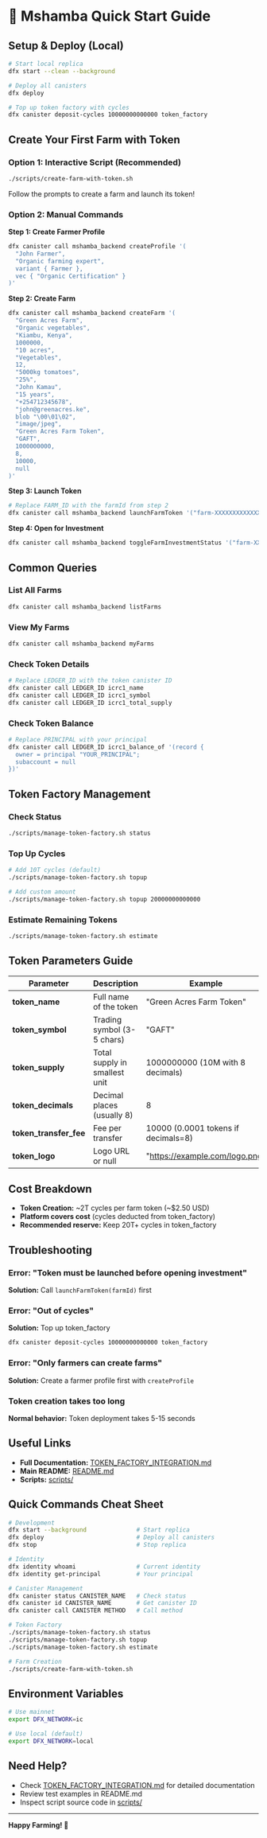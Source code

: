 # 🚀 Mshamba Quick Start Guide

## Setup & Deploy (Local)

```bash
# Start local replica
dfx start --clean --background

# Deploy all canisters
dfx deploy

# Top up token factory with cycles
dfx canister deposit-cycles 10000000000000 token_factory
```

## Create Your First Farm with Token

### Option 1: Interactive Script (Recommended)
```bash
./scripts/create-farm-with-token.sh
```
Follow the prompts to create a farm and launch its token!

### Option 2: Manual Commands

**Step 1: Create Farmer Profile**
```bash
dfx canister call mshamba_backend createProfile '(
  "John Farmer",
  "Organic farming expert", 
  variant { Farmer },
  vec { "Organic Certification" }
)'
```

**Step 2: Create Farm**
```bash
dfx canister call mshamba_backend createFarm '(
  "Green Acres Farm",
  "Organic vegetables",
  "Kiambu, Kenya",
  1000000,
  "10 acres",
  "Vegetables",
  12,
  "5000kg tomatoes",
  "25%",
  "John Kamau",
  "15 years",
  "+254712345678",
  "john@greenacres.ke",
  blob "\00\01\02",
  "image/jpeg",
  "Green Acres Farm Token",
  "GAFT",
  1000000000,
  8,
  10000,
  null
)'
```

**Step 3: Launch Token**
```bash
# Replace FARM_ID with the farmId from step 2
dfx canister call mshamba_backend launchFarmToken '("farm-XXXXXXXXXXXXX")'
```

**Step 4: Open for Investment**
```bash
dfx canister call mshamba_backend toggleFarmInvestmentStatus '("farm-XXXXXXXXXXXXX", true)'
```

## Common Queries

### List All Farms
```bash
dfx canister call mshamba_backend listFarms
```

### View My Farms
```bash
dfx canister call mshamba_backend myFarms
```

### Check Token Details
```bash
# Replace LEDGER_ID with the token canister ID
dfx canister call LEDGER_ID icrc1_name
dfx canister call LEDGER_ID icrc1_symbol
dfx canister call LEDGER_ID icrc1_total_supply
```

### Check Token Balance
```bash
# Replace PRINCIPAL with your principal
dfx canister call LEDGER_ID icrc1_balance_of '(record {
  owner = principal "YOUR_PRINCIPAL";
  subaccount = null
})'
```

## Token Factory Management

### Check Status
```bash
./scripts/manage-token-factory.sh status
```

### Top Up Cycles
```bash
# Add 10T cycles (default)
./scripts/manage-token-factory.sh topup

# Add custom amount
./scripts/manage-token-factory.sh topup 20000000000000
```

### Estimate Remaining Tokens
```bash
./scripts/manage-token-factory.sh estimate
```

## Token Parameters Guide

| Parameter | Description | Example |
|-----------|-------------|---------|
| **token_name** | Full name of the token | "Green Acres Farm Token" |
| **token_symbol** | Trading symbol (3-5 chars) | "GAFT" |
| **token_supply** | Total supply in smallest unit | 1000000000 (10M with 8 decimals) |
| **token_decimals** | Decimal places (usually 8) | 8 |
| **token_transfer_fee** | Fee per transfer | 10000 (0.0001 tokens if decimals=8) |
| **token_logo** | Logo URL or null | "https://example.com/logo.png" |

## Cost Breakdown

- **Token Creation:** ~2T cycles per farm token (~$2.50 USD)
- **Platform covers cost** (cycles deducted from token_factory)
- **Recommended reserve:** Keep 20T+ cycles in token_factory

## Troubleshooting

### Error: "Token must be launched before opening investment"
**Solution:** Call `launchFarmToken(farmId)` first

### Error: "Out of cycles"
**Solution:** Top up token_factory
```bash
dfx canister deposit-cycles 10000000000000 token_factory
```

### Error: "Only farmers can create farms"
**Solution:** Create a farmer profile first with `createProfile`

### Token creation takes too long
**Normal behavior:** Token deployment takes 5-15 seconds

## Useful Links

- **Full Documentation:** [TOKEN_FACTORY_INTEGRATION.md](TOKEN_FACTORY_INTEGRATION.md)
- **Main README:** [README.md](README.md)
- **Scripts:** [scripts/](scripts/)

## Quick Commands Cheat Sheet

```bash
# Development
dfx start --background              # Start replica
dfx deploy                          # Deploy all canisters
dfx stop                            # Stop replica

# Identity
dfx identity whoami                 # Current identity
dfx identity get-principal          # Your principal

# Canister Management
dfx canister status CANISTER_NAME   # Check status
dfx canister id CANISTER_NAME       # Get canister ID
dfx canister call CANISTER METHOD   # Call method

# Token Factory
./scripts/manage-token-factory.sh status
./scripts/manage-token-factory.sh topup
./scripts/manage-token-factory.sh estimate

# Farm Creation
./scripts/create-farm-with-token.sh
```

## Environment Variables

```bash
# Use mainnet
export DFX_NETWORK=ic

# Use local (default)
export DFX_NETWORK=local
```

## Need Help?

- Check [TOKEN_FACTORY_INTEGRATION.md](TOKEN_FACTORY_INTEGRATION.md) for detailed documentation
- Review test examples in README.md
- Inspect script source code in [scripts/](scripts/)

---

**Happy Farming! 🌾**

